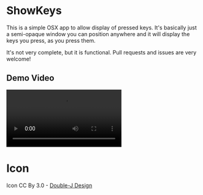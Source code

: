 # ShowKeys

This is a simple OSX app to allow display of pressed keys.  It's basically just a semi-opaque window you can position anywhere and it will display the keys you press, as you press them.

It's not very complete, but it is functional.  Pull requests and issues are very welcome!

## Demo Video

  <video controls style="max-width: 60%">
    <source src="http://dropit.velvetcache.org.s3.amazonaws.com/jmhobbs/MjY0AitRCA/showkeysdemo.mp4" type="video/mp4">
    <a href="http://dropitvc.herokuapp.com/u/MjY0AitRCA"><img src="http://dropit.velvetcache.org.s3.amazonaws.com/jmhobbs/MjY1F5ItNw/Screen-Shot.png" alt="Demo" /></a>
  </video>

# Icon

Icon CC By 3.0 - [Double-J Design](http://www.doublejdesign.co.uk)
